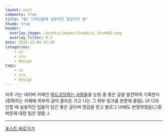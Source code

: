 ```yaml
---
layout: post
comments: true
title: "펌) 디자인할때 실용적인 일곱가지 팁"
thumb: true
header:
  overlay_image: /assets/images/thumb/ui_thumb02.png
  overlay_filter: 0.3
date: 2019-12-08 15:29
categories:
    - ui
    - css
    - design
tags:
    - ui
    - css
    - design
---
```

자주 가는 네이버 카페인 <a href="https://cafe.naver.com/hacosa" target="_blank" title="새창열림" class="bu-link2">하드코딩하는 사람들</a>을 눈팅 중 좋은 글을 발견하여 기록한다(정확히는 카페에 외부의 글이 올라온 거고 나는 그 외부 링크를 본문에 올림). UI 디자인할 때 실용적인 팁들이 담긴 좋은 글이며 영감을 얻고 블로그 UI에도 반영하였음(그중 버튼에 대한 팁은 정말..).

<hr>

<div class="align--center">
    <a href="https://medium.com/@dan_kim/%EB%B2%88%EC%97%AD-%EB%94%94%EC%9E%90%EC%9D%B8%ED%95%A0%EB%95%8C-%EC%8B%A4%EC%9A%A9%EC%A0%81%EC%9D%B8-%EC%9D%BC%EA%B3%B1%EA%B0%80%EC%A7%80-%ED%8C%81-d60c61329e8b" class="btn--standard type1" target="_blank" title="새창열림">포스트 바로가기</a>
</div>

